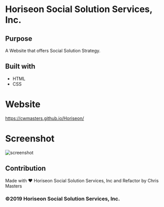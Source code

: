 # Horiseon Social Solution Services, Inc.

## Purpose
A Website that offers Social Solution Strategy.

## Built with
* HTML
* CSS

# Website
https://cwmasters.github.io/Horiseon/

# Screenshot
![screenshot](.assets/images/screen-shot.png)

## Contribution
Made with ❤️ Horiseon Social Solution Services, Inc and Refactor by Chris Masters

### ©2019 Horiseon Social Solution Services, Inc.
